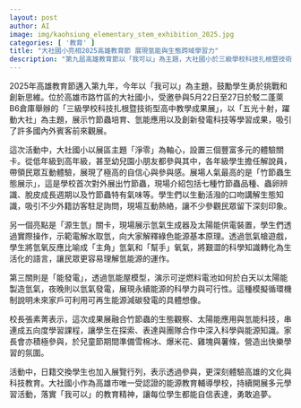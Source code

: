 ```yaml
---
layout: post
author: AI
image: img/kaohsiung_elementary_stem_exhibition_2025.jpg
categories: [ '教育' ]
title: "大社國小亮相2025高雄教育節 展現氫能與生態跨域學習力"
description: "第九屆高雄教育節以「我可以」為主題，大社國小於三級學校科技扎根暨技術型高中教學成果展中，帶來竹節蟲生態、氫能應用及創新發電三大展區，主打「五光十射，躍動大社」精神。學生跨齡擔任解說員，生動介紹竹節蟲、多元實作氫能源、演示可逆燃料電池，從科學實作到團隊合作展現自信，吸引國內外賓客熱烈互動。該校兼具科技與生態教育特色，多元學習成果獲高度肯定。"
---
```

2025年高雄教育節邁入第九年，今年以「我可以」為主題，鼓勵學生勇於挑戰和創新思維。位於高雄市路竹區的大社國小，受邀參與5月22日至27日於駁二蓬萊B6倉庫舉辦的「三級學校科技扎根暨技術型高中教學成果展」，以「五光十射，躍動大社」為主題，展示竹節蟲培育、氫能應用以及創新發電科技等學習成果，吸引了許多國內外賓客前來觀展。

這次活動中，大社國小以展區主題「淨零」為軸心，設置三個豐富多元的體驗關卡。從低年級到高年級，甚至幼兒園小朋友都參與其中，各年級學生擔任解說員，帶領民眾互動體驗，展現了極高的自信心與參與感。展場人氣最高的是「竹節蟲生態展示」，這是學校首次對外展出竹節蟲，現場介紹包括七種竹節蟲品種、蟲卵辨識、脫皮成長週期以及竹節蟲特有氣味等。學生們以生動活潑的口吻講解生態知識，吸引不少外籍訪客駐足詢問，現場互動熱絡，讓不少參觀民眾留下深刻印象。

另一個亮點是「源生氫」關卡，現場展示氫氣生成器及太陽能供電裝置，學生們透過實際操作，示範電解水取氫，向大家解釋綠色能源基本原理。透過氫氣槍遊戲，學生將氫氧反應比喻成「主角」氫氣和「幫手」氧氣，將艱澀的科學知識轉化為生活化的語言，讓民眾更容易理解氫能源的運作。

第三關則是「能發電」，透過氫能屋模型，演示可逆燃料電池如何於白天以太陽能製造氫氣，夜晚則以氫氣發電，展現永續能源的科學力與可行性。這種模擬循環機制說明未來家戶可利用可再生能源減碳發電的具體想像。

校長張素菁表示，這次成果展融合竹節蟲的生態觀察、太陽能應用與氫能科技，串連成五向度學習課程，讓學生在探索、表達與團隊合作中深入科學與能源知識。家長會亦積極參與，於兒童節期間準備雪棉冰、爆米花、雞塊與薯條，營造出快樂學習的氛圍。

活動中，日籍交換學生也加入展覽行列，表示透過參與，更深刻體驗高雄的文化與科技教育。大社國小作為高雄市唯一受認證的能源教育輔導學校，持續開展多元學習活動，落實「我可以」的教育精神，讓每位學生都能自信表達，勇敢追夢。